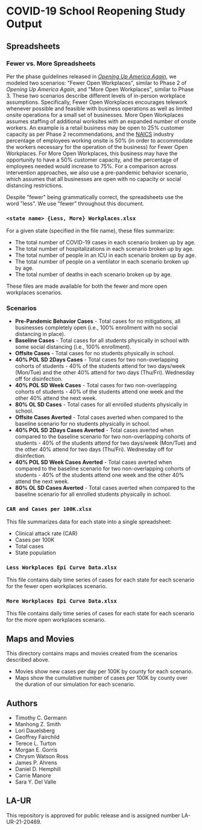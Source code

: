 # COVID-19 School Reopening Study Output

## Spreadsheets

### Fewer vs. More Spreadsheets

Per the phase guidelines released in *[Opening Up America Again](https://www.whitehouse.gov/priorities/covid-19/)*, we modeled two scenarios: "Fewer Open Workplaces", similar to Phase 2 of *Opening Up America Again*, and "More Open Workplaces", similar to Phase 3. These two scenarios describe different levels of in-person workplace assumptions. Specifically, Fewer Open Workplaces encourages telework whenever possible and feasible with business operations as well as limited onsite operations for a small set of businesses. More Open Workplaces assumes staffing of additional worksites with an expanded number of onsite workers. An example is a retail business may be open to 25% customer capacity as per Phase 2 recommendations, and the [NAICS](https://www.census.gov/eos/www/naics/) industry percentage of employees working onsite is 50% (in order to accommodate the workers necessary for the operation of the business) for Fewer Open Workplaces. For More Open Workplaces, this business may have the opportunity to have a 50% customer capacity, and the percentage of employees needed would increase to 75%. For a comparison across intervention approaches, we also use a pre-pandemic behavior scenario, which assumes that all businesses are open with no capacity or social distancing restrictions.

Despite "fewer" being grammatically correct, the spreadsheets use the word "less". We use "fewer" throughout this document.

### `<state name> {Less, More} Workplaces.xlsx`

For a given state (specified in the file name), these files summarize:

* The total number of COVID-19 cases in each scenario broken up by age.
* The total number of hospitalizations in each scenario broken up by age.
* The total number of people in an ICU in each scenario broken up by age.
* The total number of people on a ventilator in each scenario broken up by age.
* The total number of deaths in each scenario broken up by age.

These files are made available for both the fewer and more open workplaces scenarios.

### Scenarios

* **Pre-Pandemic Behavior Cases** - Total cases for no mitigations, all businesses completely open (i.e., 100% enrollment with no social distancing in place).
* **Baseline Cases** - Total cases for all students physically in school with some social distancing (i.e., 100% enrollment).
* **Offsite Cases** - Total cases for no students physically in school.
* **40% POL SD 2Days Cases** - Total cases for two non-overlapping cohorts of students - 40% of the students attend for two days/week (Mon/Tue) and the other 40% attend for two days (Thu/Fri). Wednesday off for disinfection.
* **40% POL SD Week Cases** - Total cases for two non-overlapping cohorts of students - 40% of the students attend one week and the other 40% attend the next week.
* **80% OL SD Cases** - Total cases for all enrolled students physically in school.
* **Offsite Cases Averted** - Total cases averted when compared to the baseline scenario for no students physically in school.
* **40% POL SD 2Days Cases Averted** - Total cases averted when compared to the baseline scenario for two non-overlapping cohorts of students - 40% of the students attend for two days/week (Mon/Tue) and the other 40% attend for two days (Thu/Fri). Wednesday off for disinfection.
* **40% POL SD Week Cases Averted** - Total cases averted when compared to the baseline scenario for two non-overlapping cohorts of students - 40% of the students attend one week and the other 40% attend the next week.
* **80% OL SD Cases Averted** - Total cases averted when compared to the baseline scenario for all enrolled students physically in school.

### `CAR and Cases per 100K.xlsx`

This file summarizes data for each state into a single spreadsheet:

* Clinical attack rate (CAR)
* Cases per 100K
* Total cases
* State population

### `Less Workplaces Epi Curve Data.xlsx`

This file contains daily time series of cases for each state for each scenario for the fewer open workplaces scenario.

### `More Workplaces Epi Curve Data.xlsx`

This file contains daily time series of cases for each state for each scenario for the more open workplaces scenario.

## Maps and Movies

This directory contains maps and movies created from the scenarios described above.

* Movies show new cases per day per 100K by county for each scenario.
* Maps show the cumulative number of cases per 100K by county over the duration of our simulation for each scenario.

## Authors

* Timothy C. Germann
* Manhong Z. Smith
* Lori Dauelsberg
* Geoffrey Fairchild
* Terece L. Turton
* Morgan E. Gorris
* Chrysm Watson Ross
* James P. Ahrens
* Daniel D. Hemphill
* Carrie Manore
* Sara Y. Del Valle

## LA-UR

This repository is approved for public release and is assigned number LA-UR-21-20469.
